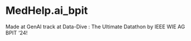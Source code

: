# MedHelp.ai_bpit
Made at GenAI track at Data-Dive : The Ultimate Datathon by IEEE WIE AG BPIT ‘24!
